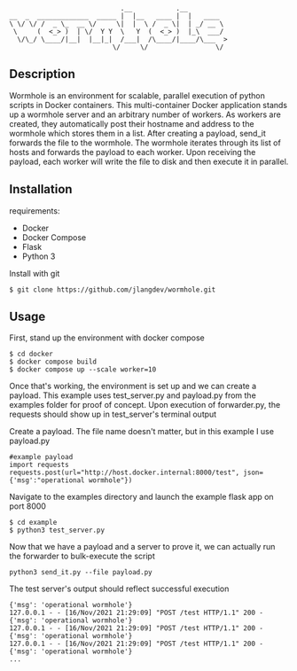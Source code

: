 ```
                            .__           .__          
__  _  _____________  _____ |  |__   ____ |  |   ____  
\ \/ \/ /  _ \_  __ \/     \|  |  \ /  _ \|  | _/ __ \ 
 \     (  <_> )  | \/  Y Y  \   Y  (  <_> )  |_\  ___/ 
  \/\_/ \____/|__|  |__|_|  /___|  /\____/|____/\___  >
                          \/     \/                 \/ 
```
## Description

Wormhole is an environment for scalable, parallel execution of python scripts in Docker containers. This multi-container Docker application stands up a wormhole server and an arbitrary number of workers. As workers are created, they automatically post their hostname and address to the wormhole which stores them in a list. After creating a payload, send_it forwards the file to the wormhole. The wormhole iterates through its list of hosts and forwards the payload to each worker. Upon receiving the payload, each worker will write the file to disk and then execute it in parallel.

## Installation

requirements:
- Docker
- Docker Compose
- Flask
- Python 3

Install with git
```
$ git clone https://github.com/jlangdev/wormhole.git
```
## Usage
First, stand up the environment with docker compose

```
$ cd docker
$ docker compose build
$ docker compose up --scale worker=10
```

Once that's working, the environment is set up and we can create a payload. This example uses test_server.py and payload.py from the examples folder for proof of concept. Upon execution of forwarder.py, the requests should show up in test_server's terminal output

Create a payload. The file name doesn't matter, but in this example I use payload.py

```
#example payload
import requests
requests.post(url="http://host.docker.internal:8000/test", json={'msg':"operational wormhole"})
```

Navigate to the examples directory and launch the example flask app on port 8000

```
$ cd example
$ python3 test_server.py
```

Now that we have a payload and a server to prove it, we can actually run the forwarder to bulk-execute the script

```
python3 send_it.py --file payload.py
```
The test server's output should reflect successful execution
```
{'msg': 'operational wormhole'}
127.0.0.1 - - [16/Nov/2021 21:29:09] "POST /test HTTP/1.1" 200 -
{'msg': 'operational wormhole'}
127.0.0.1 - - [16/Nov/2021 21:29:09] "POST /test HTTP/1.1" 200 -
{'msg': 'operational wormhole'}
127.0.0.1 - - [16/Nov/2021 21:29:09] "POST /test HTTP/1.1" 200 -
{'msg': 'operational wormhole'}
...
```
